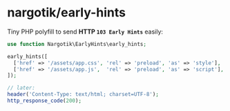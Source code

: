 # nargotik/early-hints

Tiny PHP polyfill to send **HTTP `103 Early Hints`** easily:

```php
use function Nargotik\EarlyHints\early_hints;

early_hints([
  ['href' => '/assets/app.css', 'rel' => 'preload', 'as' => 'style'],
  ['href' => '/assets/app.js',  'rel' => 'preload', 'as' => 'script'],
]);

// later:
header('Content-Type: text/html; charset=UTF-8');
http_response_code(200);
